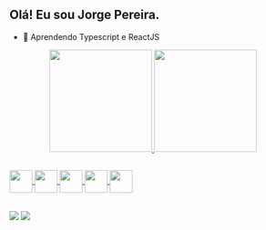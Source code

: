 ## Olá! Eu sou Jorge Pereira.

- 🌱 Aprendendo Typescript e ReactJS

<div align="center">
  <a href="https://github.com/JPereira29">
  <img height="180em" src="https://github-readme-stats.vercel.app/api?username=JPereira29&show_icons=true&theme=dark&include_all_commits=true&count_private=true"/>
  <img height="180em" src="https://github-readme-stats.vercel.app/api/top-langs/?username=JPereira29&layout=compact&langs_count=7&theme=dark"/>
</div>
  
  ##

<div style="display: inline_block">
  <img align="center" height="40em" src="https://cdn.jsdelivr.net/gh/devicons/devicon/icons/javascript/javascript-original.svg" />
  <img align="center" height="40em" src="https://cdn.jsdelivr.net/gh/devicons/devicon/icons/typescript/typescript-original.svg" />
  <img align="center" height="40em" src="https://cdn.jsdelivr.net/gh/devicons/devicon/icons/react/react-original.svg" />
  <img align="center" height="40em" src="https://cdn.jsdelivr.net/gh/devicons/devicon/icons/html5/html5-original.svg" />
  <img align="center" height="40em" src="https://cdn.jsdelivr.net/gh/devicons/devicon/icons/css3/css3-original.svg" />
</div>
  
  ##

<div>
  <a href="mailto:jorgepereira29ele@gmail.com"><img align="center" src="https://img.shields.io/badge/Gmail-D14836?style=for-the-badge&logo=gmail&logoColor=white"/></a>
  <a href="https://www.linkedin.com/in/jorge-pereira-3b8425241/"><img align="center" src="https://img.shields.io/badge/LinkedIn-0077B5?style=for-the-badge&logo=linkedin&logoColor=white" /></a>

  
</div>
  
